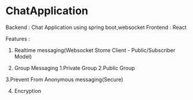 # ChatApplication
Backend :  Chat Application using spring boot,websocket
Frontend : React


Features : 

  1. Realtime messaging(Websocket Stome Client - Public/Subscriber Model)
  
  2. Group Messaging
    1.Private Group
    2.Public Group
  
  3.Prevent From Anonymous messaging(Secure)  

  4. Encryption
  
